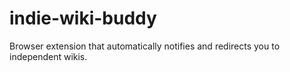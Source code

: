 # indie-wiki-buddy
Browser extension that automatically notifies and redirects you to independent wikis.
